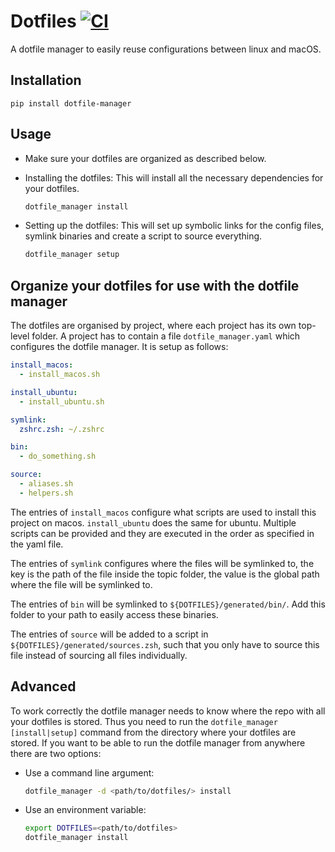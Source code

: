# Dotfiles [![CI](https://github.com/lgulich/dotfile_manager/actions/workflows/test.yml/badge.svg)](https://github.com/lgulich/dotfile_manager/actions/workflows/test.yml)

A dotfile manager to easily reuse configurations between linux and macOS.

## Installation

```
pip install dotfile-manager
```

## Usage

* Make sure your dotfiles are organized as described below.

* Installing the dotfiles: This will install all the necessary dependencies for
  your dotfiles.

  ```sh
  dotfile_manager install
  ```

* Setting up the dotfiles: This will set up symbolic links for the config files,
  symlink binaries and create a script to source everything.

  ```sh
  dotfile_manager setup
  ```

## Organize your dotfiles for use with the dotfile manager

The dotfiles are organised by project, where each project has its own top-level
folder. A project has to contain a file `dotfile_manager.yaml` which configures the
dotfile manager. It is setup as follows:

```yaml
install_macos:
  - install_macos.sh

install_ubuntu:
  - install_ubuntu.sh

symlink:
  zshrc.zsh: ~/.zshrc

bin:
  - do_something.sh

source:
  - aliases.sh
  - helpers.sh
```

The entries of `install_macos` configure what scripts are used to install this project on macos.
`install_ubuntu` does the same for ubuntu. Multiple scripts can be provided and they are executed in
the order as specified in the yaml file.

The entries of `symlink` configures where the files will be symlinked to, the
key is the path of the file inside the topic folder, the value is the global
path where the file will be symlinked to.

The entries of `bin` will be symlinked to `${DOTFILES}/generated/bin/`. Add this
folder to your path to easily access these binaries.

The entries of `source` will be added to a script in
`${DOTFILES}/generated/sources.zsh`, such that you only have to source this file
instead of sourcing all files individually.

## Advanced

To work correctly the dotfile manager needs to know where the repo with all your
dotfiles is stored. Thus you need to run the `dotfile_manager [install|setup]`
command from the directory where your dotfiles are stored. If you want to be
able to run the dotfile manager from anywhere there are two options:

* Use a command line argument:
  ```sh
  dotfile_manager -d <path/to/dotfiles/> install
  ```
* Use an environment variable:
  ```sh
  export DOTFILES=<path/to/dotfiles>
  dotfile_manager install
  ```
